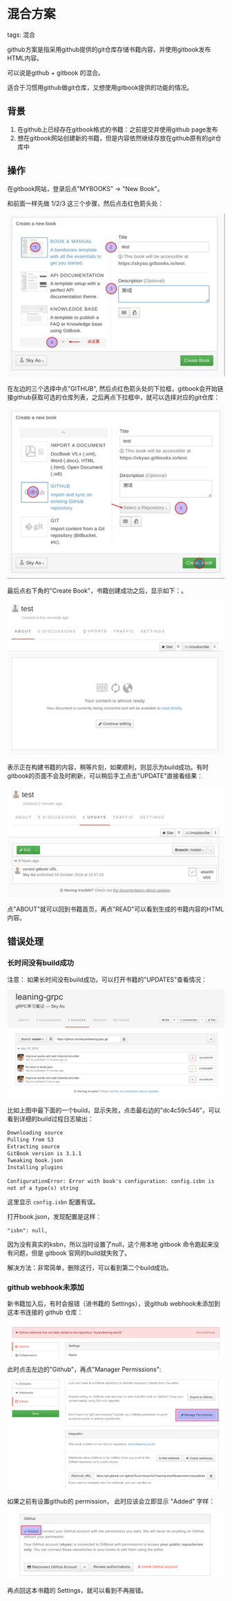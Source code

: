 # 混合方案

tags: 混合

github方案是指采用github提供的git仓库存储书籍内容，并使用gitbook发布HTML内容。

可以说是github + gitbook 的混合。

适合于习惯用github做git仓库，又想使用gitbook提供的功能的情况。

## 背景

1. 在github上已经存在gitbook格式的书籍：之前提交并使用github page发布
2. 想在gitbook网站创建新的书籍，但是内容依然继续存放在github原有的git仓库中

## 操作

在gitbook网站，登录后点"MYBOOKS" -> "New Book"。

和前面一样先做 1/2/3 这三个步骤，然后点击红色箭头处：

![](images/mix_step_1.jpg)

在左边的三个选择中点"GITHUB", 然后点红色箭头处的下拉框，gitbook会开始链接github获取可选的仓库列表，之后再点下拉框中，就可以选择对应的git仓库：

![](images/mix_step_2.jpg)

最后点右下角的"Create Book"，书籍创建成功之后，显示如下：。

![](images/mix_step_3.jpg)

表示正在构建书籍的内容，稍等片刻，如果顺利，则显示为build成功。有时gitbook的页面不会及时刷新，可以稍后手工点击"UPDATE"直接看结果：

![](images/mix_step_4.jpg)

点"ABOUT"就可以回到书籍首页，再点"READ"可以看到生成的书籍内容的HTML内容。

## 错误处理

### 长时间没有build成功

注意： 如果长时间没有build成功，可以打开书籍的"UPDATES"查看情况：

![](images/updates_list.png)

比如上图中最下面的一个build，显示失败，点击最右边的"dc4c59c546"，可以看到详细的build过程日志输出：

    Downloading source
    Pulling from S3
    Extracting source
    GitBook version is 3.1.1
    Tweaking book.json
    Installing plugins

    ConfigurationError: Error with book's configuration: config.isbn is not of a type(s) string

这里显示 `config.isbn` 配置有误。

打开book.json，发现配置是这样：

    "isbn": null,

因为没有真实的ksbn，所以当时设置了null，这个用本地 gitbook 命令跑起来没有问题，但是 gitbook 官网的build就失败了。

解决方法：非常简单，删除这行，可以看到第二个build成功。

### github webhook未添加

新书籍加入后，有时会报错（进书籍的 Settings），说github webhook未添加到这本书连接的 github 仓库：

![](images/webhook_error.png)

此时点击左边的"Github"，再点"Manager Permissions":

![](images/webhook_github.png)

如果之前有设置github的 permission， 此时应该会立即显示 "Added" 字样：

![](images/webhook_permission.png)

再点回这本书籍的 Settings，就可以看到不再报错。